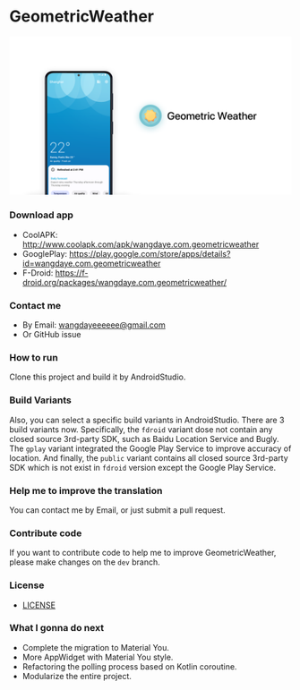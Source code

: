 # GeometricWeather

![Geometric Weather](/work/preview-header-android.png?raw=true)

### Download app
* CoolAPK: http://www.coolapk.com/apk/wangdaye.com.geometricweather
* GooglePlay: https://play.google.com/store/apps/details?id=wangdaye.com.geometricweather
* F-Droid: https://f-droid.org/packages/wangdaye.com.geometricweather/

### Contact me
* By Email: wangdayeeeeee@gmail.com
* Or GitHub issue

### How to run
Clone this project and build it by AndroidStudio.

### Build Variants
Also, you can select a specific build variants in AndroidStudio.
There are 3 build variants now. Specifically, the `fdroid` variant dose not contain any closed source 3rd-party SDK, such as Baidu Location Service and Bugly. The `gplay` variant integrated the Google Play Service to improve accuracy of location. And finally, the `public` variant contains all closed source 3rd-party SDK which is not exist in `fdroid` version except the Google Play Service.

### Help me to improve the translation
You can contact me by Email, or just submit a pull request.

### Contribute code
If you want to contribute code to help me to improve GeometricWeather, please make changes on the `dev` branch.

### License
* [LICENSE](/LICENSE)

### What I gonna do next
* Complete the migration to Material You.
* More AppWidget with Material You style.
* Refactoring the polling process based on Kotlin coroutine.
* Modularize the entire project.